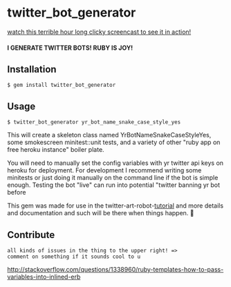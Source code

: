 # twitter_bot_generator

[watch this terrible hour long clicky screencast to see it in action!](https://vimeo.com/105286654)

#### I GENERATE TWITTER BOTS! RUBY IS JOY!

## Installation

    $ gem install twitter_bot_generator

## Usage

    $ twitter_bot_generator yr_bot_name_snake_case_style_yes

This will create a skeleton class named YrBotNameSnakeCaseStyleYes, some smokescreen minitest::unit tests, and a variety of other "ruby app on free heroku instance" boiler plate.

You will need to manually set the config variables with yr twitter api keys on heroku for deployment. For development I recommend writing some minitests or just doing it manually on the command line if the bot is simple enough. Testing the bot "live" can run into potential "twitter banning yr bot before

This gem was made for use in the twitter-art-robot-[tutorial](http://github.com/coleww/twitter-art-tutorial) and more details and documentation and such will be there when things happen. :dancers:

## Contribute

    all kinds of issues in the thing to the upper right! =>
    comment on something if it sounds cool to u



http://stackoverflow.com/questions/1338960/ruby-templates-how-to-pass-variables-into-inlined-erb